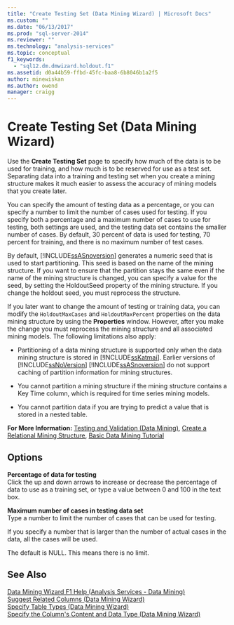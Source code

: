 ```yaml
---
title: "Create Testing Set (Data Mining Wizard) | Microsoft Docs"
ms.custom: ""
ms.date: "06/13/2017"
ms.prod: "sql-server-2014"
ms.reviewer: ""
ms.technology: "analysis-services"
ms.topic: conceptual
f1_keywords: 
  - "sql12.dm.dmwizard.holdout.f1"
ms.assetid: d0a44b59-ffbd-45fc-baa8-6b8046b1a2f5
author: minewiskan
ms.author: owend
manager: craigg
---
```

# Create Testing Set (Data Mining Wizard)
  Use the **Create Testing Set** page to specify how much of the data is to be used for training, and how much is to be reserved for use as a test set. Separating data into a training and testing set when you create a mining structure makes it much easier to assess the accuracy of mining models that you create later.  
  
 You can specify the amount of testing data as a percentage, or you can specify a number to limit the number of cases used for testing. If you specify both a percentage and a maximum number of cases to use for testing, both settings are used, and the testing data set contains the smaller number of cases. By default, 30 percent of data is used for testing, 70 percent for training, and there is no maximum number of test cases.  
  
 By default, [!INCLUDE[ssASnoversion](../includes/ssasnoversion-md.md)] generates a numeric seed that is used to start partitioning. This seed is based on the name of the mining structure. If you want to ensure that the partition stays the same even if the name of the mining structure is changed, you can specify a value for the seed, by setting the HoldoutSeed property of the mining structure. If you change the holdout seed, you must reprocess the structure.  
  
 If you later want to change the amount of testing or training data, you can modify the `HoldoutMaxCases` and `HoldoutMaxPercent` properties on the data mining structure by using the **Properties** window. However, after you make the change you must reprocess the mining structure and all associated mining models. The following limitations also apply:  
  
-   Partitioning of a data mining structure is supported only when the data mining structure is stored in [!INCLUDE[ssKatmai](../includes/sskatmai-md.md)]. Earlier versions of [!INCLUDE[ssNoVersion](../includes/ssnoversion-md.md)] [!INCLUDE[ssASnoversion](../includes/ssasnoversion-md.md)] do not support caching of partition information for mining structures.  
  
-   You cannot partition a mining structure if the mining structure contains a Key Time column, which is required for time series mining models.  
  
-   You cannot partition data if you are trying to predict a value that is stored in a nested table.  
  
 **For More Information:** [Testing and Validation &#40;Data Mining&#41;](data-mining/testing-and-validation-data-mining.md), [Create a Relational Mining Structure](data-mining/create-a-relational-mining-structure.md), [Basic Data Mining Tutorial](../../2014/tutorials/basic-data-mining-tutorial.md)  
  
## Options  
 **Percentage of data for testing**  
 Click the up and down arrows to increase or decrease the percentage of data to use as a training set, or type a value between 0 and 100 in the text box.  
  
 **Maximum number of cases in testing data set**  
 Type a number to limit the number of cases that can be used for testing.  
  
 If you specify a number that is larger than the number of actual cases in the data, all the cases will be used.  
  
 The default is NULL. This means there is no limit.  
  
## See Also  
 [Data Mining Wizard F1 Help &#40;Analysis Services - Data Mining&#41;](data-mining-wizard-f1-help-analysis-services-data-mining.md)   
 [Suggest Related Columns &#40;Data Mining Wizard&#41;](suggest-related-columns-data-mining-wizard.md)   
 [Specify Table Types &#40;Data Mining Wizard&#41;](specify-table-types-data-mining-wizard.md)   
 [Specify the Column's Content and Data Type &#40;Data Mining Wizard&#41;](specify-the-column-s-content-and-data-type-data-mining-wizard.md)  
  
  
